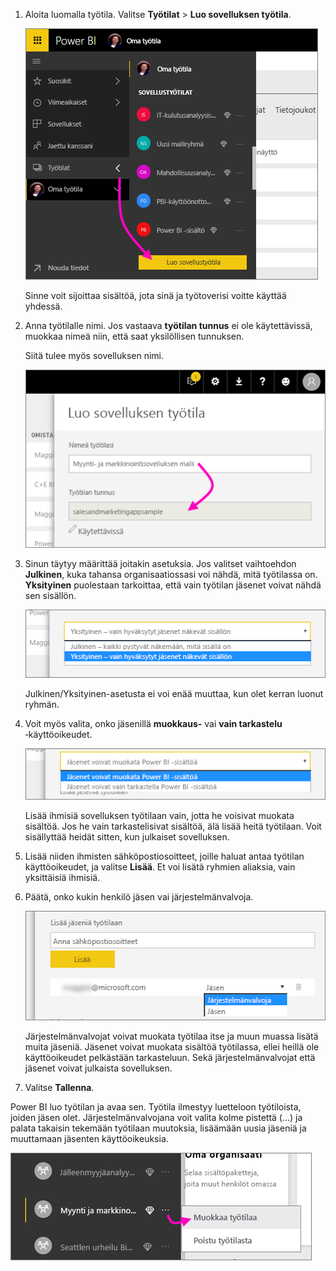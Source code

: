 1. Aloita luomalla työtila. Valitse **Työtilat** > **Luo sovelluksen työtila**. 
   
     ![Luo sovellustyötila](media/powerbi-service-create-app-workspace/power-bi-create-app-workspace.png)
   
    Sinne voit sijoittaa sisältöä, jota sinä ja työtoverisi voitte käyttää yhdessä.

2. Anna työtilalle nimi. Jos vastaava **työtilan tunnus** ei ole käytettävissä, muokkaa nimeä niin, että saat yksilöllisen tunnuksen.
   
     Siitä tulee myös sovelluksen nimi.
   
     ![Nimeä työtila](media/powerbi-service-create-app-workspace/power-bi-apps-create-workspace-name.png)

3. Sinun täytyy määrittää joitakin asetuksia. Jos valitset vaihtoehdon **Julkinen**, kuka tahansa organisaatiossasi voi nähdä, mitä työtilassa on. **Yksityinen** puolestaan tarkoittaa, että vain työtilan jäsenet voivat nähdä sen sisällön.
   
     ![Määritä yksityiseksi tai julkiseksi](media/powerbi-service-create-app-workspace/power-bi-apps-create-workspace-private-public.png)
   
    Julkinen/Yksityinen-asetusta ei voi enää muuttaa, kun olet kerran luonut ryhmän.

4. Voit myös valita, onko jäsenillä **muokkaus-** vai **vain tarkastelu** ‑käyttöoikeudet.
   
     ![Määritä muokkaus tai vain tarkastelu](media/powerbi-service-create-app-workspace/power-bi-apps-create-workspace-members-edit.png)
   
     Lisää ihmisiä sovelluksen työtilaan vain, jotta he voisivat muokata sisältöä. Jos he vain tarkastelisivat sisältöä, älä lisää heitä työtilaan. Voit sisällyttää heidät sitten, kun julkaiset sovelluksen.

5. Lisää niiden ihmisten sähköpostiosoitteet, joille haluat antaa työtilan käyttöoikeudet, ja valitse **Lisää**. Et voi lisätä ryhmien aliaksia, vain yksittäisiä ihmisiä.

6. Päätä, onko kukin henkilö jäsen vai järjestelmänvalvoja.
   
     ![Aseta jäseneksi tai järjestelmänvalvojaksi](media/powerbi-service-create-app-workspace/power-bi-apps-create-workspace-admin.png)
   
    Järjestelmänvalvojat voivat muokata työtilaa itse ja muun muassa lisätä muita jäseniä. Jäsenet voivat muokata sisältöä työtilassa, ellei heillä ole käyttöoikeudet pelkästään tarkasteluun. Sekä järjestelmänvalvojat että jäsenet voivat julkaista sovelluksen.

7. Valitse **Tallenna**.

Power BI luo työtilan ja avaa sen. Työtila ilmestyy luetteloon työtiloista, joiden jäsen olet. Järjestelmänvalvojana voit valita kolme pistettä (...) ja palata takaisin tekemään työtilaan muutoksia, lisäämään uusia jäseniä ja muuttamaan jäsenten käyttöoikeuksia.

![Muokkaa työtilaa](media/powerbi-service-create-app-workspace/power-bi-apps-edit-workspace-ellipsis.png)

